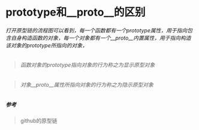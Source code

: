 # prototype和\__proto__的区别

###### 打开原型链的流程图可以看到，每一个函数都有一个prototype属性，用于指向包含自身构造函数的对象，每一个对象都有一个\__proto__内置属性，用于指向构造该对象的prototype所指向的对象，

> ###### 函数对象的prototype指向对象的行为称之为显示原型对象

> ###### 对象\__proto__属性所指向对象的行为称之为隐示原型对象

##### 参考

> github的原型链